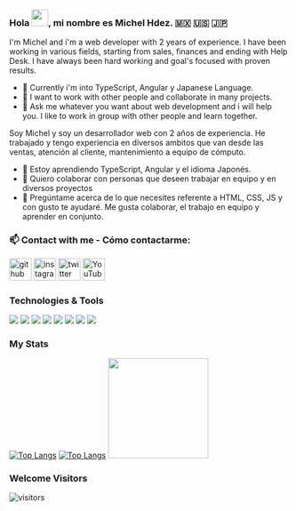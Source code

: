 ### Hola  <img src="https://raw.githubusercontent.com/MartinHeinz/MartinHeinz/master/wave.gif" width="30px">, mi nombre es Michel Hdez. 🇲🇽 🇺🇸 🇯🇵

I'm Michel and i'm a web developer with 2 years of experience. I have been working in various fields, starting from sales, finances and ending with Help Desk. 
I have always been hard working and goal's focused with proven results.

- 🌱 Currently i'm into TypeScript, Angular y Japanese Language.
- 👯 I want to work with other people and collaborate in many projects.
- 💬 Ask me whatever you want about web development and i will help you. I like to work in group with other people and learn together.

Soy Michel y soy un desarrollador web con 2 años de experiencia.
He trabajado y tengo experiencia en diversos ambitos que van desde las ventas, atención al cliente, mantenimiento a equipo de cómputo.

- 🌱 Estoy aprendiendo TypeScript, Angular y el idioma Japonés.
- 👯 Quiero colaborar con personas que deseen trabajar en equipo y en diversos proyectos 
- 💬 Pregúntame acerca de lo que necesites referente a HTML, CSS, JS y con gusto te ayudaré. Me gusta colaborar, el trabajo en equipo y aprender en conjunto.  


### 📫 Contact with me - Cómo contactarme: 
[<img src='https://cdn.jsdelivr.net/npm/simple-icons@3.0.1/icons/github.svg' alt='github' height='40'>](https://github.com/MichelHdez)  [<img src='https://cdn.jsdelivr.net/npm/simple-icons@3.0.1/icons/instagram.svg' alt='instagram' height='40'>](https://www.instagram.com/michelsoy_/)  [<img src='https://cdn.jsdelivr.net/npm/simple-icons@3.0.1/icons/twitter.svg' alt='twitter' height='40'>](https://twitter.com/@MichelSoy_)  [<img src='https://cdn.jsdelivr.net/npm/simple-icons@3.0.1/icons/youtube.svg' alt='YouTube' height='40'>](https://www.youtube.com/channel/RUDqzcjINLuv-Eb7lCp-EA)  

### Technologies & Tools
![](https://img.shields.io/badge/<CODE>-<HTML>-informational?style=flat&logo=<LOGO_NAME>&logoColor=white&color=1d3557)
![](https://img.shields.io/badge/<CODE>-<CSS>-informational?style=flat&logo=<LOGO_NAME>&logoColor=white&color=1d3557)
![](https://img.shields.io/badge/<CODE>-<Javascript>-informational?style=flat&logo=<LOGO_NAME>&logoColor=white&color=1d3557)
![](https://img.shields.io/badge/<CODE>-<PHP>-informational?style=flat&logo=<LOGO_NAME>&logoColor=white&color=1d3557)
![](https://img.shields.io/badge/<CODE>-<MySQL>-informational?style=flat&logo=<LOGO_NAME>&logoColor=white&color=1d3557)
![](https://img.shields.io/badge/<OS>-<Windows>-informational?style=flat&logo=<LOGO_NAME>&logoColor=white&color=1d3557)
![](https://img.shields.io/badge/<OS>-<LINUX>-informational?style=flat&logo=<LOGO_NAME>&logoColor=white&color=1d3557)
![](https://img.shields.io/badge/<UI/UX>-<Figma>-informational?style=flat&logo=<LOGO_NAME>&logoColor=white&color=1d3557)

### My Stats

[![Top Langs](https://github-readme-stats.vercel.app/api/top-langs/?username=MichelHdez&show_icons=true&theme=synthwave)](https://github.com/anuraghazra/github-readme-stats)
[![Top Langs](https://github-readme-stats.vercel.app/api/top-langs/?username=anuraghazra&layout=compact)](https://github.com/anuraghazra/github-readme-stats)
<img height="180em" src="https://github-readme-stats.vercel.app/api?username=MichelHdez&show_icons=true&hide_border=true&&count_private=true&include_all_commits=true" />

### Welcome Visitors
![visitors](https://visitor-badge.glitch.me/badge?page_id=page.id)
